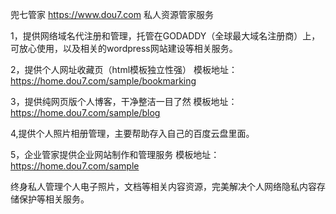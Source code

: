 兜七管家
https://www.dou7.com
私人资源管家服务

1，提供网络域名代注册和管理，托管在GODADDY（全球最大域名注册商）上，可放心使用，以及相关的wordpress网站建设等相关服务。

2，提供个人网址收藏页（html模板独立性强）
模板地址：https://home.dou7.com/sample/bookmarking

3，提供纯网页版个人博客，干净整洁一目了然
模板地址：https://home.dou7.com/sample/blog

4,提供个人照片相册管理，主要帮助存入自己的百度云盘里面。

5，企业管家提供企业网站制作和管理服务
模板地址：https://home.dou7.com/sample



终身私人管理个人电子照片，文档等相关内容资源，完美解决个人网络隐私内容存储保护等相关服务。
